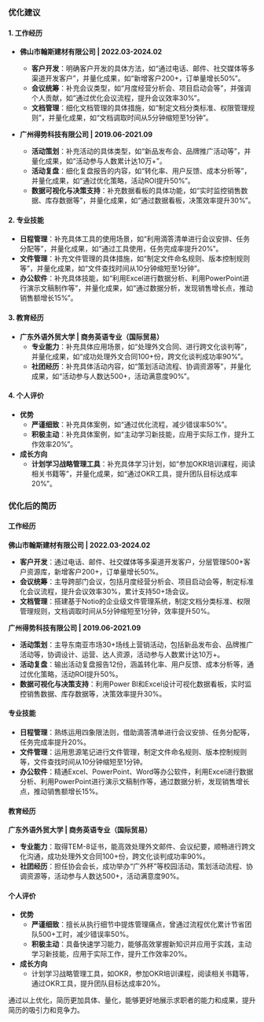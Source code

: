 ### 优化建议

#### 1. **工作经历**
   - **佛山市翰斯建材有限公司 | 2022.03-2024.02**
     - **客户开发**：明确客户开发的具体方法，如“通过电话、邮件、社交媒体等多渠道开发客户”，并量化成果，如“新增客户200+，订单量增长50%”。
     - **会议统筹**：补充会议类型，如“月度经营分析会、项目启动会等”，并强调个人贡献，如“通过优化会议流程，提升会议效率30%”。
     - **文档管理**：细化文档管理的具体措施，如“制定文档分类标准、权限管理规则”，并量化成果，如“文档调取时间从5分钟缩短至1分钟”。

   - **广州得势科技有限公司 | 2019.06-2021.09**
     - **活动策划**：补充活动的具体类型，如“新品发布会、品牌推广活动等”，并量化成果，如“活动参与人数累计达10万+”。
     - **活动复盘**：细化复盘报告的内容，如“转化率、用户反馈、成本分析等”，并量化成果，如“通过优化策略，活动ROI提升50%”。
     - **数据可视化与决策支持**：补充数据看板的具体功能，如“实时监控销售数据、库存数据等”，并量化成果，如“通过数据看板，决策效率提升30%”。

#### 2. **专业技能**
   - **日程管理**：补充具体工具的使用场景，如“利用滴答清单进行会议安排、任务分配等”，并量化成果，如“通过工具使用，任务完成率提升20%”。
   - **文件管理**：补充文件管理的具体措施，如“制定文件命名规则、版本控制规则等”，并量化成果，如“文件查找时间从10分钟缩短至1分钟”。
   - **办公软件**：补充具体技能，如“利用Excel进行数据分析、利用PowerPoint进行演示文稿制作等”，并量化成果，如“通过数据分析，发现销售增长点，推动销售额增长15%”。

#### 3. **教育经历**
   - **广东外语外贸大学 | 商务英语专业（国际贸易）**
     - **专业能力**：补充具体应用场景，如“处理外文合同、进行跨文化谈判等”，并量化成果，如“成功处理外文合同100+份，跨文化谈判成功率90%”。
     - **社团经历**：补充具体活动内容，如“策划活动流程、协调资源等”，并量化成果，如“活动参与人数达500+，活动满意度90%”。

#### 4. **个人评价**
   - **优势**
     - **严谨细致**：补充具体案例，如“通过优化流程，减少错误率50%”。
     - **积极主动**：补充具体案例，如“主动学习新技能，应用于实际工作，提升工作效率20%”。
   - **成长方向**
     - **计划学习战略管理工具**：补充具体学习计划，如“参加OKR培训课程，阅读相关书籍等”，并量化成果，如“通过OKR工具，提升团队目标达成率20%”。

### 优化后的简历

#### **工作经历**

**佛山市翰斯建材有限公司 | 2022.03-2024.02**
- **客户开发**：通过电话、邮件、社交媒体等多渠道开发客户，分层管理500+客户资源库，新增客户200+，订单量增长50%。
- **会议统筹**：主导跨部门会议，包括月度经营分析会、项目启动会等，制定标准化会议流程，提升会议效率30%，累计支持50+场会议。
- **文档管理**：搭建基于Notio的企业级文件管理系统，制定文档分类标准、权限管理规则，文档调取时间从5分钟缩短至1分钟，效率提升50%。

**广州得势科技有限公司 | 2019.06-2021.09**
- **活动策划**：主导东南亚市场30+场线上营销活动，包括新品发布会、品牌推广活动等，协调设计、运营、达人资源，活动参与人数累计达10万+。
- **活动复盘**：输出活动复盘报告12份，涵盖转化率、用户反馈、成本分析等，通过优化策略，活动ROI提升50%。
- **数据可视化与决策支持**：利用Power BI和Excel设计可视化数据看板，实时监控销售数据、库存数据等，决策效率提升30%。

#### **专业技能**
- **日程管理**：熟练运用四象限法则，借助滴答清单进行会议安排、任务分配等，任务完成率提升20%。
- **文件管理**：运用思源笔记进行文件管理，制定文件命名规则、版本控制规则等，文件查找时间从10分钟缩短至1分钟。
- **办公软件**：精通Excel、PowerPoint、Word等办公软件，利用Excel进行数据分析、利用PowerPoint进行演示文稿制作等，通过数据分析，发现销售增长点，推动销售额增长15%。

#### **教育经历**
**广东外语外贸大学 | 商务英语专业（国际贸易）**
- **专业能力**：取得TEM-8证书，能高效处理外文邮件、会议纪要，顺畅进行跨文化沟通，成功处理外文合同100+份，跨文化谈判成功率90%。
- **社团经历**：担任协会会长，成功举办“广外杯”等校园活动，策划活动流程、协调资源等，活动参与人数达500+，活动满意度90%。

#### **个人评价**
- **优势**
  - **严谨细致**：擅长从执行细节中提炼管理痛点，曾通过流程优化累计节省团队500+工时，减少错误率50%。
  - **积极主动**：具备快速学习能力，能够高效掌握新知识并应用于实践，主动学习新技能，应用于实际工作，提升工作效率20%。
- **成长方向**
  - 计划学习战略管理工具，如OKR，参加OKR培训课程，阅读相关书籍等，通过OKR工具，提升团队目标达成率20%。

通过以上优化，简历更加具体、量化，能够更好地展示求职者的能力和成果，提升简历的吸引力和竞争力。